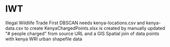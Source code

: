 # IWT
Illegal Wildlife Trade
First DBSCAN needs kenya-locations.csv and kenya-data.csv to create
KenyaChargedPoints.xlsx is created by manually updated "# people charged" from source URL and a GIS Spatial join of data points with kenya WRI urban shapefile data

